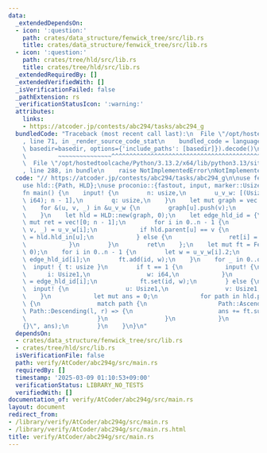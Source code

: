 ```yaml
---
data:
  _extendedDependsOn:
  - icon: ':question:'
    path: crates/data_structure/fenwick_tree/src/lib.rs
    title: crates/data_structure/fenwick_tree/src/lib.rs
  - icon: ':question:'
    path: crates/tree/hld/src/lib.rs
    title: crates/tree/hld/src/lib.rs
  _extendedRequiredBy: []
  _extendedVerifiedWith: []
  _isVerificationFailed: false
  _pathExtension: rs
  _verificationStatusIcon: ':warning:'
  attributes:
    links:
    - https://atcoder.jp/contests/abc294/tasks/abc294_g
  bundledCode: "Traceback (most recent call last):\n  File \"/opt/hostedtoolcache/Python/3.13.2/x64/lib/python3.13/site-packages/onlinejudge_verify/documentation/build.py\"\
    , line 71, in _render_source_code_stat\n    bundled_code = language.bundle(stat.path,\
    \ basedir=basedir, options={'include_paths': [basedir]}).decode()\n          \
    \         ~~~~~~~~~~~~~~~^^^^^^^^^^^^^^^^^^^^^^^^^^^^^^^^^^^^^^^^^^^^^^^^^^^^^^^^^^^^^^^^^^\n\
    \  File \"/opt/hostedtoolcache/Python/3.13.2/x64/lib/python3.13/site-packages/onlinejudge_verify/languages/rust.py\"\
    , line 288, in bundle\n    raise NotImplementedError\nNotImplementedError\n"
  code: "// https://atcoder.jp/contests/abc294/tasks/abc294_g\n\nuse fenwick_tree::FenwickTree;\n\
    use hld::{Path, HLD};\nuse proconio::{fastout, input, marker::Usize1};\n\n#[fastout]\n\
    fn main() {\n    input! {\n        n: usize,\n        u_v_w: [(Usize1, Usize1,\
    \ i64); n - 1],\n        q: usize,\n    }\n    let mut graph = vec![vec![]; n];\n\
    \    for &(u, v, _) in &u_v_w {\n        graph[u].push(v);\n        graph[v].push(u);\n\
    \    }\n    let hld = HLD::new(graph, 0);\n    let edge_hld_id = {\n        let\
    \ mut ret = vec![0; n - 1];\n        for i in 0..n - 1 {\n            let (u,\
    \ v, _) = u_v_w[i];\n            if hld.parent[u] == v {\n                ret[i]\
    \ = hld.hld_in[u];\n            } else {\n                ret[i] = hld.hld_in[v];\n\
    \            }\n        }\n        ret\n    };\n    let mut ft = FenwickTree::new(n,\
    \ 0);\n    for i in 0..n - 1 {\n        let w = u_v_w[i].2;\n        let id =\
    \ edge_hld_id[i];\n        ft.add(id, w);\n    }\n    for _ in 0..q {\n      \
    \  input! { t: usize }\n        if t == 1 {\n            input! {\n          \
    \      i: Usize1,\n                w: i64,\n            }\n            let id\
    \ = edge_hld_id[i];\n            ft.set(id, w);\n        } else {\n          \
    \  input! {\n                u: Usize1,\n                v: Usize1,\n        \
    \    }\n            let mut ans = 0;\n            for path in hld.path(u, v, false)\
    \ {\n                match path {\n                    Path::Ascending(l, r) |\
    \ Path::Descending(l, r) => {\n                        ans += ft.sum(l..r);\n\
    \                    }\n                }\n            }\n            println!(\"\
    {}\", ans);\n        }\n    }\n}\n"
  dependsOn:
  - crates/data_structure/fenwick_tree/src/lib.rs
  - crates/tree/hld/src/lib.rs
  isVerificationFile: false
  path: verify/AtCoder/abc294g/src/main.rs
  requiredBy: []
  timestamp: '2025-03-09 01:10:53+09:00'
  verificationStatus: LIBRARY_NO_TESTS
  verifiedWith: []
documentation_of: verify/AtCoder/abc294g/src/main.rs
layout: document
redirect_from:
- /library/verify/AtCoder/abc294g/src/main.rs
- /library/verify/AtCoder/abc294g/src/main.rs.html
title: verify/AtCoder/abc294g/src/main.rs
---
```

